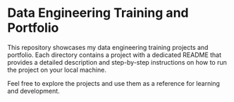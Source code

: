 # Data Engineering Training and Portfolio
This repository showcases my data engineering training projects and portfolio. Each directory contains a project with a dedicated README that provides a detailed description and step-by-step instructions on how to run the project on your local machine.

Feel free to explore the projects and use them as a reference for learning and development.
